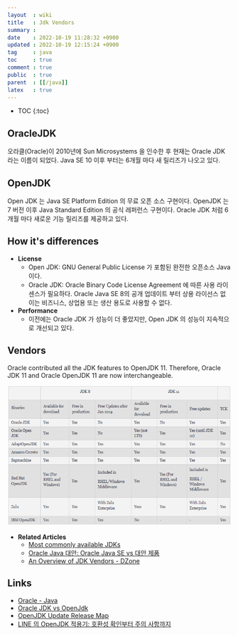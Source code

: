 ```yaml
---
layout  : wiki
title   : Jdk Vendors
summary : 
date    : 2022-10-19 11:28:32 +0900
updated : 2022-10-19 12:15:24 +0900
tag     : java
toc     : true
comment : true
public  : true
parent  : [[/java]]
latex   : true
---
```

* TOC
{:toc}

## OracleJDK

오라클(Oracle)이 2010년에 Sun Microsystems 을 인수한 후 현재는 Oracle JDK 라는 이름이 되었다. Java SE 10 이후 부터는 6개월 마다 새 릴리즈가 나오고 있다.

## OpenJDK

Open JDK 는 Java SE Platform Edition 의 무료 오픈 소스 구현이다. OpenJDK 는 7 버전 이후 Java Standard Edition 의 공식 레퍼런스 구현이다. Oracle JDK 처럼 6개월 마다 새로운 기능 릴리즈를 제공하고 있다.

## How it's differences

- __License__
  - Open JDK: GNU General Public License 가 포함된 완전한 오픈소스 Java 이다.
  - Oracle JDK: Oracle Binary Code License Agreement 에 따른 사용 라이센스가 필요하다. Oracle Java SE 8의 공개 업데이트 부터 상용 라이선스 없이는 비즈니스, 상업용 또는 생산 용도로 사용할 수 없다.
- __Performance__
  - 이전에는 Oracle JDK 가 성능이 더 좋았지만, Open JDK 의 성능이 지속적으로 개선되고 있다.

## Vendors

Oracle contributed all the JDK features to OpenJDK 11. Therefore, Oracle JDK 11 and Oracle OpenJDK 11 are now interchangeable.

![](/resource/wiki/java-jdk-vendors/vendors.png)

- __Related Articles__
  - [Most commonly available JDKs](https://blog.frankel.ch/common-jdks/)
  - [Oracle Java 대안: Oracle Java SE vs 대안 제품](https://www.azul.com/ko-kr/java-alternative-vendors/)
  - [An Overview of JDK Vendors - DZone](https://dzone.com/articles/an-overview-on-jdk-vendors)

## Links

- [Oracle - Java](https://www.oracle.com/java/)
- [Oracle JDK vs OpenJdk](https://www.baeldung.com/oracle-jdk-vs-openjdk)
- [OpenJDK Update Release Map](https://shipilev.net/jdk-updates/map/)
- [LINE 의 OpenJDK 적용기: 호환성 확인부터 주의 사항까지](https://engineering.linecorp.com/ko/blog/line-open-jdk/)
